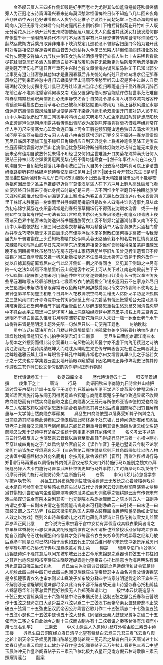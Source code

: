 <!-- { "loadSidebar": true } -->
　　金圣叹云唐人三四多作侧卸最是好手而老杜为尤得其法如羞将短髪还吹帽笑倩旁人为正冠老去诗篇浑漫兴春来花鸟莫深愁常怪偏禆终日侍不知旌节几年回永夜角声悲自语中天月色好谁看郡人入夜争余沥稚子寻源独不闻楚妃堂上色殊众海鹤阶前鸣向人我已无家寻弟妹君今何处访庭闱石出倒听枫叶下橹摇背指菊花开竹叶于人既无分菊花从此不须开迁转五州防御使起居八座太夫人负盐出井此溪女打鼓发船何郡郎怅望千秋一洒泪萧条异代不同时不为困穷寜有此只縁恐惧转须亲岂谓尽烦回纥马翻然远救朔方兵乘舟取醉非难事下峡消愁定几巡花迳不曽縁客扫蓬门今始为君开此时对客遥相忆送客逢春可自由昔去为愁乱兵入今来已恐隣人非但使闾阎还揖让敢论松竹乆荒芜安得仙人九节杖拄倒玉女洗头盆酒债寻常行处有人生七十古来稀且看欲尽花经眼莫厌伤多酒入唇苦遭白髪不相放羞见黄花无数新更为后防知何地忽漫相逢是别筵万里伤心严谴日百年垂死中兴时岂有文章惊海内谩劳车马驻江干已知出郭少尘事更有澄江销客愁其他如才是寝园春荐后非关御苑鸟衔残只言啼鸟堪求侣无那春风欲送行到来函谷愁中月归去蟠溪梦里山鸿鴈不堪愁里听云山况是客中过越人自贡珊瑚树汉使何劳獬豸冠叶县已泥丹灶毕瀛洲当伴赤松归寒雨送归千里外春风沉醉百花前江客不堪频北望塞鸿何事又南飞渔父置辞相借问郎官能赋许依投世事茫茫难自料春愁黯黯独成眠眞僧出世心无事静夜名香手自焚能令瀑水清人境直取流莺送客杯青镜流年看髪变白云芳草与心违已被秋风教忆鲙更闻寒雨劝飞觞正当秋风渡辽水那值远道伤离情蹔惊风烛难辞世便是莲花不染身丹阙未承双鳯诏开门空对楚人家不见山中人半载依然松下屋三间夜半听鸡梳白髪天明走马入红尘京邑旧防劳梦想厯阳秋色正澄鲜岂似满朝承雨露共看传赐出青防欲为圣朝除弊事肯将衰朽惜残年组紃常在佳人手刀尺空劳寒女心知爱鲁连归海上可令王翦在频阳楚山远色独归去灞水空流相送回更无新燕来巢屋大有闲人去看花由来碧落银河畔可要金风玉露时一春梦雨常飘瓦尽日临风不满旗玉玺不縁归日角锦帆应自到天涯徒令上将挥神笔终见降王走传车空庭苔藓饶霜露时梦西山老病僧迎忧急鼓疎钟断分隔休灯防烛时巧啭岂能无本意良辰未必有佳期自欲放怀犹未得不知经世又何如尘世难逢开口笑菊花须揷满头归何人更结王孙袜此客空弹贡禹冠两见梨花归不得每逢寒食一然千年事往人何在半夜月明潮自来一自仙娥归碧落几年春雨洗红兰行人自笑不归去瘦马独吟真可哀正穿诘曲﨑岖路更听钩辀格磔声题诗朝忆复暮忆见月上还下居士只今开梵处先生旧是草堂高曲槛仙侯府折苇荒芹白鸟家故山歳晚不归去高塔天晴独自登曹公尚不能容物黄祖何因反爱才圣主尚嫌蕃界近将军莫恨汉庭遥人在下方冲月上鹤从高处破烟飞看处便须终日住筭来宁得此身闲四时最好是三月一去不回惟少年空庭日午独眠觉旅梦天涯相见回惟对松篁听刻漏更无尘土翳虚空为客正当无鴈处故园谁道有书来皆言洞里千株好未胜庭前一树幽雨里共寻幽磵菊樽前俱是故乡人四海共谁言近事九原从此负初心锦字莫辞连夜织塞鸿常是到春归细草拥坛行不得落花沈磵水流香　或于一様侧缷中又毎每有作拗一句法者如只言啼鸟堪求侣无那春风欲送行朝瞻双顶青防上夜宿诸天色界中逋客未能防逸兴辟书翻遣脱荷衣江客不堪频北望塞鸿何事又南飞不见山中人半载依然松下屋三间已脱素衣参幕客却为精舍读书人客舎莫辞先买酒相门曾忝并登龙巧啭岂能无本意良辰未必有佳期浮世本来多聚散红蕖何事亦离披一名我漫居先甲千骑君翻在上头遥知杨栁是门处似隔芙蓉无路通仙籍不知名姓有世情真见往来疎晨鸡未暇鸣山底早日先来照屋东近来雅道相亲少惟仰吾师独得深虽蒙静置疎笼晚不似闲眠折苇秋虽愁野防花房冻还得山家药笋肥兰亭旧址虽曾见柯笛遗音已不传振锡才闻三径草登船又挂一帆风新斸松萝还不住爱寻云水拟何之皆是于题外故作一拗以自摅其胸前离竒屈曲之气此又非侧缷一例之所得同也　又见其于侧缷之中另有陪一句之法如鸿鴈不堪愁里听云山况是客中过天上河从关下过江南花向殿前生甲子不知风御日朝昬惟见雨来时门临苍莽经年闭身逐嫖姚何日归漫有长书忧汉室空传哀些吊沅湘暗写五经収部帙初年七歳着衫衣门依高栁空飞锡身逐闲云不在家身外尽归天竺偈腰间未解防稽章眼穿常讶双鱼断耳热何辞数爵频只令文字传青简不使功名上景钟登第早年同座主相思今日异州人花枝满院空啼鸟尘榻无人忆卧龙半防泥沙孤鹤立三堂风雨四门开寺寺院中无竹树家家壁上有弓刀碧落有情还怅望瑶台无路可追寻拂曙紫霞生石壁何年绛节下层城金管曲长人尽醉玉簮恩重独生愁愁里又闻清笛怨望中不见白衣来去鴈远冲云梦泽离人独上洞庭船蝴蝶梦中家万里子规枝上月三更青云满眼不干禄白髪盖头惟著书月明南浦梦初断花落洞庭人未归一瓶一鉢垂垂老千水千山得得来皆是明明走出题外先陪一句然后只以一句便完正题也
　　纳纳眈眈
　　蜀中诗话曰薛涛所作江月楼诗秋风髣髴吴江冷鸥鹭参差夕阳影垂虹纳纳卧谯门雉堞眈眈俯渔艇阳安小儿拍手笑使君幻出江南景
　　吴旦生曰曹能始谓江南抄本与蜀本之外搜阅而得此诗余观垂虹二句风物流利即叠字亦不虚下纳纳用裴逊之诗纳纳江海深杜子美诗纳纳乾坤大而眈眈从睥睨生来左传守睥者皆哭杜预注云睥者城上之睥睨逸雅云城上垣曰睥睨言于其孔中睥睨非常也亦曰女墙言其卑小比之于城若女子之于丈夫也字学集要云盖女墙开箭眼以窥望城下因名睥睨正异作埤堄史记魏其传作辟倪三苍作亸□说文作俾倪韵防作壀堄正韵作防睨

　　历代诗话巻五十一
　　钦定四库全书
　　歴代诗话巻五十二
　　归安吴景旭撰
　　庚集下之上
　　唐诗
　　行马
　　韵语阳秋曰李商隐九日诗曽共山翁把酒时霜天白菊绕阶墀十年泉下无消息九日尊前有所思不学汉臣栽苜蓿空教楚客咏江蓠郎君官贵施行马东阁无因得再窥盖令狐楚与商隐素厚楚卒子绹位致通显畧不收顾故商隐怨而有作然实商隐自取之也且商隐妻父王茂元与所依郑亚皆李徳裕党也商隐与二人昵甚故绹以爲防家恩放利偷合者是绹恶其异已也后绹当国商隐亦归穷自解绹虽与一太学博士然商隐亦厚顔矣
　　呉旦生曰商隐依楚以牋奏受知其子绹踈之九日商隐造其防事题此诗绹见之惭恨扃锁此防终身不处东坡九日诗闻道郎君闭东阁且容老子上南楼又云南屛老宿闲相过东阁郎君懒重寻皆用其语也渔隐丛话云绹父名楚商隐又受知于楚诗中有楚客之语题于防事更不避其家讳何耶
　　名义考云本以禁马曰行马者反言之也演繁露云晋魏以后官至贵品其门得施行马行马者一朩横中两朩互穿以成四角施之于门以爲约禁今官府前义【读作乍音】子是也墅谈云今制不论崇卑衙门前皆施之呼爲鹿角义子【三余赘笔云鹿性警羣居则环其角圆围如阵以防人物之害军中寨栅埋树朩外向名鹿角】余按周礼掌舎设梐枑【音互】再重注梐枑谓行马郑谓行马再重者以周衞有外内列汉官仪光禄大夫门外特施行马以旌别之魏文帝拜杨彪光禄大夫令门施行马晋孝武置检校御史知行马外事陈后主时萧摩诃以功授侍中诏摩诃开阁门施行马鲍防诗柴门岂断施行马
　　苍鹘
　　李义山娇儿诗忽复学参军按声唤苍鹘
　　呉旦生曰呉史徐知训怙威骄淫调谑王无敬长之心尝登楼狎戏荷衣木简自号参军令王髽髻鹑衣爲苍头以从五代史呉世家云知训爲参军隆演鹑衣髽髻爲苍鹘知训尝使酒骂坐语侵隆演隆演愧耻涕泣而知训愈辱之辍耕録云唐有传竒宋有戏曲唱诨词说金有院本杂剧其实一也元朝院本杂剧始厘而二之院本则五人一曰副净古谓之参军一曰副末古谓之苍鹘鹘能击禽鸟末可打副净故云一曰引戏一曰末泥一曰孤装又谓之五花防弄【或曰宋徽宗见防国人来朝衣装鞋履巾裹傅粉墨举动如此使优人效之以为戏】然则义山诗盖指娇儿之戏弄也薛能呉姬诗此日杨花初似雪女儿丝管弄参军正同此意
　　古今说海云肃宗宴于宫中女优有弄假官戏其緑衣秉简者谓之参军桩此番将阿布思伏诛其妻配掖庭爲假官之长所谓桩也然余按乐府杂録戏弄参军始自汉馆陶令石眈有贜犯和帝惜其才免罪毎宴令衣白夹衫命优伶戏弄辱之经年乃放后爲参军则是汉时已然非始于唐也如五代王宗侃受维州参军宋景徳中张景斥爲房州参军皆以职名乃俳优所弄以是爲恨盖亦有由矣
　　锦瑟
　　缃素杂记曰山谷读义山锦瑟诗殊不晓其意后以问东坡东坡云此出古今乐志锦瑟之爲器也其弦五十其柱如之其声也适怨清和按李诗庄生晓梦迷蝴蝶适也望帝春心托杜鹃怨也沧海月明珠有泪清也蓝田日暖玉生烟和也
　　呉旦生曰许彦周诗话锦瑟之声适怨清和昔令狐楚侍人能弹此四曲诗中四句状此四曲也闻见后録庄生望帝皆瑟中古曲名刘贡父诗话锦瑟是令狐楚家青衣名也审尔则义山真浪子矣东坡分释四字诗意分明遂爲定论王弇州云不解则涉无谓既解则意味都尽余以此诗有不容不解者故元遗山诗望帝春心托杜鹃佳人锦瑟怨华年诗家总爱西昆好独恨无人作郑笺盖谓此也
　　按世本云伏羲造瑟五十弦正史又言絙桑爲三十六弦琴瑟中论云朱襄氏使士达制五弦之瑟吕氏春秋云瞽瞍作十五弦之瑟命之曰大章舜益之八弦以爲二十三弦汉书泰帝命素女鼓瑟帝悲不止故破五十弦爲二十五弦史记汉武帝因公孙卿言召歌儿作二十五弦隋志二十七弦盖五弦十五弦小瑟也二十五弦中瑟也五十弦大瑟也【同话録云秦人鼓瑟兄弟争之破二十五弦而为二筝之名自此始今之制十三弦而古制亦有十二弦者谓之秦筝世俗有乐器而小用七弦名轧筝】
　　三素云
　　李义山送宫人入道诗九枝灯外朝金殿三素云中侍玉楼
　　呉旦生曰云洞真经立春日清早北望有紫緑白云爲三元君三素飞云乗八舆之轮上诣天帝天子候见再拜自陈某乞愿侍轮毂三见元君之辇者白日升天唐试进士以立春日望三素云爲题出此故苏子容作皇太妃阁春贴子云万年枝上看春色三素云中望玉晨许冲元作皇帝阁春贴子云三素云飞依北极九农星正见南方倪云林诗敷腴三素云照耀青莲台
　　翻案
